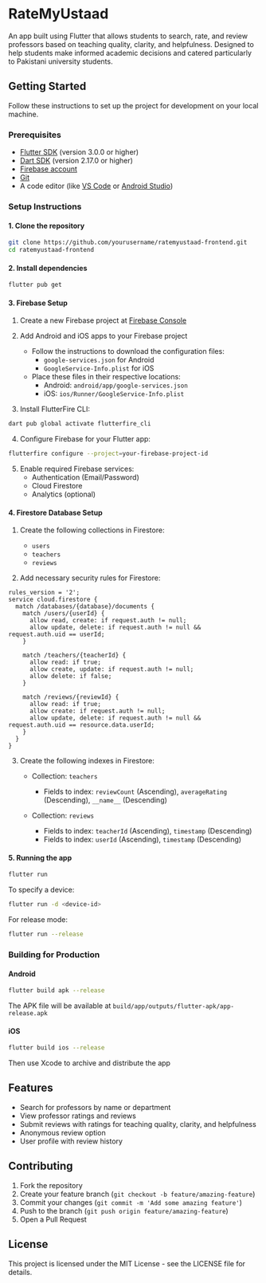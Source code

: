 # RateMyUstaad

An app built using Flutter that allows students to search, rate, and review professors based on teaching quality, clarity, and helpfulness. Designed to help students make informed academic decisions and catered particularly to Pakistani university students.

## Getting Started

Follow these instructions to set up the project for development on your local machine.

### Prerequisites

- [Flutter SDK](https://flutter.dev/docs/get-started/install) (version 3.0.0 or higher)
- [Dart SDK](https://dart.dev/get-dart) (version 2.17.0 or higher)
- [Firebase account](https://firebase.google.com/)
- [Git](https://git-scm.com/downloads)
- A code editor (like [VS Code](https://code.visualstudio.com/) or [Android Studio](https://developer.android.com/studio))

### Setup Instructions

#### 1. Clone the repository

```bash
git clone https://github.com/yourusername/ratemyustaad-frontend.git
cd ratemyustaad-frontend
```

#### 2. Install dependencies

```bash
flutter pub get
```

#### 3. Firebase Setup

1. Create a new Firebase project at [Firebase Console](https://console.firebase.google.com/)
2. Add Android and iOS apps to your Firebase project
   - Follow the instructions to download the configuration files:
     - `google-services.json` for Android
     - `GoogleService-Info.plist` for iOS
   - Place these files in their respective locations:
     - Android: `android/app/google-services.json`
     - iOS: `ios/Runner/GoogleService-Info.plist`

3. Install FlutterFire CLI:
```bash
dart pub global activate flutterfire_cli
```

4. Configure Firebase for your Flutter app:
```bash
flutterfire configure --project=your-firebase-project-id
```

5. Enable required Firebase services:
   - Authentication (Email/Password)
   - Cloud Firestore
   - Analytics (optional)

#### 4. Firestore Database Setup

1. Create the following collections in Firestore:
   - `users`
   - `teachers`
   - `reviews`

2. Add necessary security rules for Firestore:
```
rules_version = '2';
service cloud.firestore {
  match /databases/{database}/documents {
    match /users/{userId} {
      allow read, create: if request.auth != null;
      allow update, delete: if request.auth != null && request.auth.uid == userId;
    }
    
    match /teachers/{teacherId} {
      allow read: if true;
      allow create, update: if request.auth != null;
      allow delete: if false;
    }
    
    match /reviews/{reviewId} {
      allow read: if true;
      allow create: if request.auth != null;
      allow update, delete: if request.auth != null && request.auth.uid == resource.data.userId;
    }
  }
}
```

3. Create the following indexes in Firestore:
   - Collection: `teachers`
     - Fields to index: `reviewCount` (Ascending), `averageRating` (Descending), `__name__` (Descending)
     
   - Collection: `reviews`
     - Fields to index: `teacherId` (Ascending), `timestamp` (Descending)
     - Fields to index: `userId` (Ascending), `timestamp` (Descending)

#### 5. Running the app

```bash
flutter run
```

To specify a device:
```bash
flutter run -d <device-id>
```

For release mode:
```bash
flutter run --release
```

### Building for Production

#### Android

```bash
flutter build apk --release
```
The APK file will be available at `build/app/outputs/flutter-apk/app-release.apk`

#### iOS

```bash
flutter build ios --release
```
Then use Xcode to archive and distribute the app

## Features

- Search for professors by name or department
- View professor ratings and reviews
- Submit reviews with ratings for teaching quality, clarity, and helpfulness
- Anonymous review option
- User profile with review history

## Contributing

1. Fork the repository
2. Create your feature branch (`git checkout -b feature/amazing-feature`)
3. Commit your changes (`git commit -m 'Add some amazing feature'`)
4. Push to the branch (`git push origin feature/amazing-feature`)
5. Open a Pull Request

## License

This project is licensed under the MIT License - see the LICENSE file for details.
